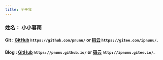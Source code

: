 ```yaml
---
title: 关于我
---
```


### 姓名： 小小暮雨

#### Git :   [GitHub](https://github.com/pnunu/) ``` https://github.com/pnunu/ ``` or  [码云](https://gitee.com/ipnunu/) ``` https://gitee.com/ipnunu/ ```. 
#### Blog :  [GitHub](https://pnunu.github.io/) ``` https://pnunu.github.io/ ``` or  [码云](http://ipnunu.gitee.io/) ``` http://ipnunu.gitee.io/ ```.

